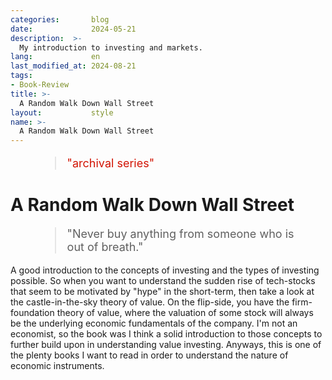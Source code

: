 ```yaml
---
categories:       blog
date:             2024-05-21
description:  >-
  My introduction to investing and markets.
lang:             en
last_modified_at: 2024-08-21
tags:
- Book-Review
title: >-
  A Random Walk Down Wall Street
layout:           style
name: >-
  A Random Walk Down Wall Street
---
```


<figure class="container-lg" style="padding: 0;">
    <blockquote class="blockquote" style="font-size: 18px; color: red;">
    <p style="color: #D21404;">"archival series"</p>
    </blockquote>
</figure>

# A Random Walk Down Wall Street

<figure class="container-lg" style="padding: 0;">
    <blockquote class="blockquote" style="font-size: 18px;">
    <p>"Never buy anything from someone who is out of breath."</p>
    </blockquote>
</figure>

A good introduction to the concepts of investing and the types of investing possible. So when you want to understand the sudden rise of tech-stocks that seem to be motivated by "hype" in the short-term, then take a look at the castle-in-the-sky theory of value. On the flip-side, you have the firm-foundation theory of value, where the valuation of some stock will always be the underlying economic fundamentals of the company. I'm not an economist, so the book was I think a solid introduction to those concepts to further build upon in understanding value investing. Anyways, this is one of the plenty books I want to read in order to understand the nature of economic instruments.